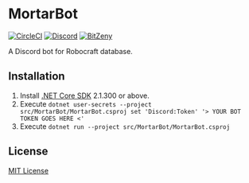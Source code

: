 # MortarBot

<!-- markdownlint-disable MD033 -->

[![CircleCI](https://img.shields.io/circleci/token/99773e659534bdfb0ae232268fd203ba230a7406/project/github/acid-chicken/MortarBot.svg?logo=circleci&colorA=161616&colorB=04aa51&style=for-the-badge)](https://circleci.com/gh/acid-chicken/Mortarbot)
[![Discord](https://img.shields.io/discord/448139568924065792.svg?logo=discord&colorA=697ec4&colorB=7289da&style=for-the-badge)](https://discord.gg/43cH7nk)
[![BitZeny](https://img.shields.io/badge/dynamic/json.svg?url=https%3A%2F%2Fzenyinsight.tomotomo9696.xyz%2Fapi%2Faddr%2FZtipUCycA38u2b8EB1MkbAJdCKDVoShZVS&label=bitzeny&query=$.balance&colorB=007ec6&suffix=%20zny&style=for-the-badge)](https://zenyinsight.tomotomo9696.xyz/address/ZtipUCycA38u2b8EB1MkbAJdCKDVoShZVS)

A Discord bot for Robocraft database.

## Installation

1. Install [.NET Core SDK](https://dot.net/sdk) 2.1.300 or above.
2. Execute `dotnet user-secrets --project src/MortarBot/MortarBot.csproj set 'Discord:Token' '> YOUR BOT TOKEN GOES HERE <'`
3. Execute `dotnet run --project src/MortarBot/MortarBot.csproj`

## License

[MIT License](https://github.com/acid-chicken/MortarBot/blob/master/LICENSE)
